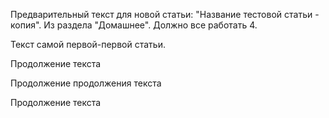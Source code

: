 Предварительный текст для новой статьи: "Название тестовой статьи - копия". Из раздела "Домашнее". Должно все работать 4.

Текст самой первой-первой статьи.

Продолжение текста

Продолжение продолжения текста

Продолжение текста
